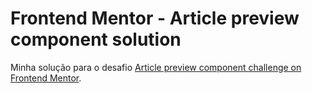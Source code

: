 # Frontend Mentor - Article preview component solution

Minha solução para o desafio [Article preview component challenge on Frontend Mentor](article.gif).
